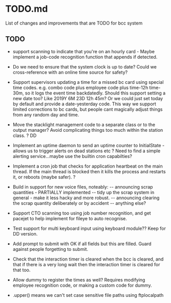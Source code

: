 # TODO.md

List of changes and improvements that are TODO for bcc system

## TODO

- support scanning to indicate that you're on an hourly card - Maybe implement a job-code recognition function that appends if detected.

- Do we need to ensure that the system clock is up to date? Could we cross-reference with an online time source for safety?

- Support supervisors updating a time for a missed bc card using special time codes. e.g. combo code plus employee code plus time-12h time-30m, so it logs the event time backdatedly. Should this support setting a new date too? Like 2019Y 6M 23D 12h 45m? Or we could just set today by default and provide a date-yesterday code. This way we support limited corrections to bc cards, but people cant magically adjust things from any random day and time.

- Move the stacklight management code to a separate class or to the output manager? Avoid complicating things too much within the station class. ? DD

- Implement an uptime daemon to send an uptime counter to InitialState - allows us to trigger alerts on dead stations etc ? Need to find a simple alerting service...maybe use the builtin cron capabilties?

- Implement a cron job that checks for application heartbeat on the main thread. If the main thread is blocked then it kills the process and restarts it, or reboots (maybe safer). ?

- Build in support for new voice files, noteably:
-- announcing scrap quantities - PARTIALLY implemented
-- tidy up the scrap system in general - make it less hacky and more robust.
-- announcing clearing the scrap quantity deliberately or by accident
-- anything else?

- Support CTO scanning too using job number recognition, and get pacejet to help implement for fileye to auto recognise.

- Test support for multi keyboard input using keyboard module?? Keep for DD version.

- Add prompt to submit with OK if all fields but this are filled. Guard against people forgetting to submit.

- Check that the interaction timer is cleared when the bcc is cleared, and that if there is a very long wait then the interaction timer is cleared for that too.

- Allow dummy to register the times as well? Requires modifying employee recognition code, or making a custom code for dummy.

- .upper() means we can't set case sensitive file paths using ftplocalpath


